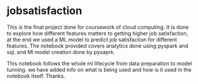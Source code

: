# jobsatisfaction
This is the final project done for coursework of cloud computing. It is done to explore how different features matters to getting higher job satisfaction, at the end we used a ML model to predict job satisfaction for different features. The notebook provided covers analytics done using pyspark and sql, and Ml model creation done by pysaprk.

This notebook follows the whole ml lifecycle from data preparation to model tunning. we have added info on what is being used and how is it used in the notebook itself. Thanks.
